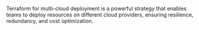 Terraform for multi-cloud deployment is a powerful strategy that enables teams to deploy resources on different cloud providers, ensuring resilience, redundancy, and cost optimization.
